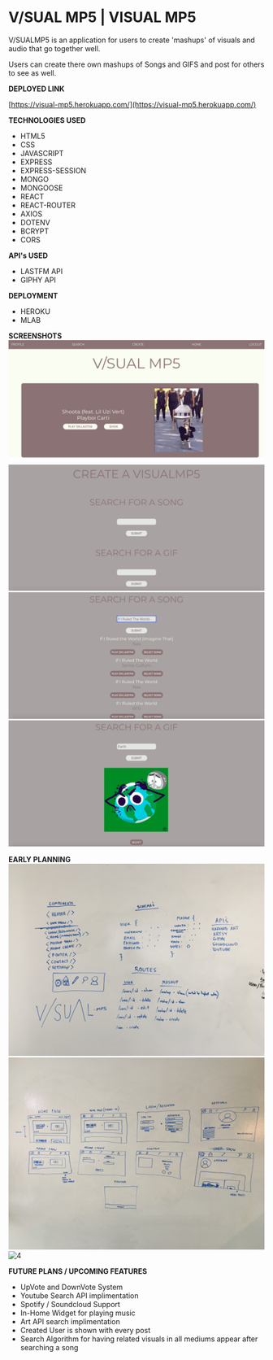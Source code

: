 
# V/SUAL MP5 | VISUAL MP5

V/SUALMP5 is an application for users to create 'mashups' of visuals and audio that go together well.

Users can create there own mashups of Songs and GIFS and post for others to see as well.

**DEPLOYED LINK**

[https://visual-mp5.herokuapp.com/](https://visual-mp5.herokuapp.com/)


**TECHNOLOGIES USED**  
- HTML5 
- CSS
- JAVASCRIPT
- EXPRESS
- EXPRESS-SESSION
- MONGO
- MONGOOSE
- REACT
- REACT-ROUTER
- AXIOS
- DOTENV
- BCRYPT
- CORS

**API's USED**
- LASTFM API
- GIPHY API

**DEPLOYMENT**
- HEROKU
- MLAB

**SCREENSHOTS**
![1](./public/imgs/screenshot-1.png)
![2](./public/imgs/screenshot-2.png)
![3](./public/imgs/screenshot-3.png)
![4](./public/imgs/screenshot-4.png)



**EARLY PLANNING**
![2](./public/imgs/early-planning-2.JPG)
![3](./public/imgs/early-planning-3.JPG)
![4](./public/imgs/color-pallet.JPG)



**FUTURE PLANS / UPCOMING FEATURES**
- UpVote and DownVote System
- Youtube Search API implimentation
- Spotify / Soundcloud Support
- In-Home Widget for playing music
- Art API search implimentation
- Created User is shown with every post
- Search Algorithm for having related visuals in all mediums appear after searching a song
